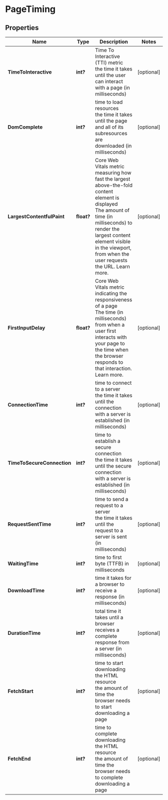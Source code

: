 # PageTiming


## Properties

| Name | Type | Description | Notes |
|------------ | ------------- | ------------- | -------------|
**TimeToInteractive** | **int?** | Time To Interactive (TTI) metric<br>the time it takes until the user can interact with a page (in milliseconds) |[optional]|
**DomComplete** | **int?** | time to load resources<br>the time it takes until the page and all of its subresources are downloaded (in milliseconds) |[optional]|
**LargestContentfulPaint** | **float?** | Core Web Vitals metric measuring how fast the largest above-the-fold content element is displayed<br>The amount of time (in milliseconds) to render the largest content element visible in the viewport, from when the user requests the URL. Learn more. |[optional]|
**FirstInputDelay** | **float?** | Core Web Vitals metric indicating the responsiveness of a page<br>The time (in milliseconds) from when a user first interacts with your page to the time when the browser responds to that interaction. Learn more. |[optional]|
**ConnectionTime** | **int?** | time to connect to a server<br>the time it takes until the connection with a server is established (in milliseconds) |[optional]|
**TimeToSecureConnection** | **int?** | time to establish a secure connection<br>the time it takes until the secure connection with a server is established (in milliseconds) |[optional]|
**RequestSentTime** | **int?** | time to send a request to a server<br>the time it takes until the request to a server is sent (in milliseconds) |[optional]|
**WaitingTime** | **int?** | time to first byte (TTFB) in milliseconds |[optional]|
**DownloadTime** | **int?** | time it takes for a browser to receive a response (in milliseconds) |[optional]|
**DurationTime** | **int?** | total time it takes until a browser receives a complete response from a server (in milliseconds) |[optional]|
**FetchStart** | **int?** | time to start downloading the HTML resource<br>the amount of time the browser needs to start downloading a page |[optional]|
**FetchEnd** | **int?** | time to complete downloading the HTML resource<br>the amount of time the browser needs to complete downloading a page |[optional]|